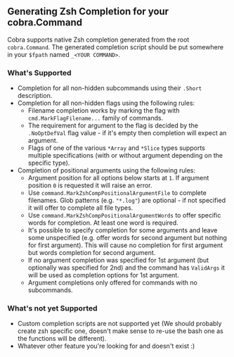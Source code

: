 ## Generating Zsh Completion for your cobra.Command

Cobra supports native Zsh completion generated from the root `cobra.Command`.
The generated completion script should be put somewhere in your `$fpath` named
`_<YOUR COMMAND>`.

### What's Supported

* Completion for all non-hidden subcommands using their `.Short` description.
* Completion for all non-hidden flags using the following rules:
  * Filename completion works by marking the flag with `cmd.MarkFlagFilename...`
    family of commands.
  * The requirement for argument to the flag is decided by the `.NoOptDefVal`
    flag value - if it's empty then completion will expect an argument.
  * Flags of one of the various `*Array` and `*Slice` types supports multiple
    specifications (with or without argument depending on the specific type).
* Completion of positional arguments using the following rules:
  * Argument position for all options below starts at `1`. If argument position
    `0` is requested it will raise an error.
  * Use `command.MarkZshCompPositionalArgumentFile` to complete filenames. Glob
    patterns (e.g. `"*.log"`) are optional - if not specified it will offer to
    complete all file types.
  * Use `command.MarkZshCompPositionalArgumentWords` to offer specific words for
    completion. At least one word is required.
  * It's possible to specify completion for some arguments and leave some
    unspecified (e.g. offer words for second argument but nothing for first
    argument). This will cause no completion for first argument but words
    completion for second argument.
  * If no argument completion was specified for 1st argument (but optionally was
    specified for 2nd) and the command has `ValidArgs` it will be used as
    completion options for 1st argument.
  * Argument completions only offered for commands with no subcommands.

### What's not yet Supported

* Custom completion scripts are not supported yet (We should probably create zsh
  specific one, doesn't make sense to re-use the bash one as the functions will
  be different).
* Whatever other feature you're looking for and doesn't exist :)
